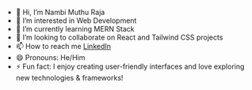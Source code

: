 - 👋 Hi, I’m Nambi Muthu Raja
- 👀 I’m interested in Web Development
- 🌱 I’m currently learning MERN Stack
- 💞️ I’m looking to collaborate on React and Tailwind CSS projects
- 📫 How to reach me [LinkedIn](https://www.linkedin.com/in/nambimuthuraja)
- 😄 Pronouns: He/Him
- ⚡ Fun fact: I enjoy creating user-friendly interfaces and love exploring new technologies & frameworks!

<!---
NambiMR/NambiMR is a ✨ special ✨ repository because its `README.md` (this file) appears on your GitHub profile.
You can click the Preview link to take a look at your changes.
--->
